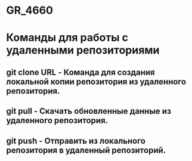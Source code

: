 # GR_4660

# Команды для работы с удаленными репозиториями

## git clone URL - Команда для создания локальной копии репозитория из удаленного репозитория.

## git pull - Скачать обновленные данные из удаленного репозитория.

## git push - Отправить из локального репозитория в удаленный репозиторий.
